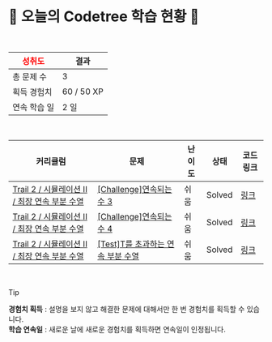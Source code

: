 # 🌲 오늘의 Codetree 학습 현황 🌲

<br />

| <span style="color:red;display:block;text-align:center;"> **성취도**</span> | 결과 |
|---|---|
| 총 문제 수 | 3 |
| 획득 경험치 | 60 / 50 XP |
| 연속 학습 일 | 2 일 |

<br />

|커리큘럼|문제|난이도|상태|코드 링크|
|---|---|---|---|---|
|[Trail 2 / 시뮬레이션 II / 최장 연속 부분 수열](https://https://en.codetree.ai/trail-info/novice-mid/)|[[Challenge]연속되는 수 3](https://https://en.codetree.ai/trails/complete/curated-cards/challenge-continuous-number3/)|쉬움|Solved|[링크](https://github.com/claire-1125/AlgoStudy/blob/main/250112/%EC%97%B0%EC%86%8D%EB%90%98%EB%8A%94%20%EC%88%98%203/continuous-number3.py)|
|[Trail 2 / 시뮬레이션 II / 최장 연속 부분 수열](https://https://en.codetree.ai/trail-info/novice-mid/)|[[Challenge]연속되는 수 4](https://https://en.codetree.ai/trails/complete/curated-cards/challenge-continuous-number4/)|쉬움|Solved|[링크](https://github.com/claire-1125/AlgoStudy/blob/main/250112/%EC%97%B0%EC%86%8D%EB%90%98%EB%8A%94%20%EC%88%98%204/continuous-number4.py)|
|[Trail 2 / 시뮬레이션 II / 최장 연속 부분 수열](https://https://en.codetree.ai/trail-info/novice-mid/)|[[Test]T를 초과하는 연속 부분 수열](https://https://en.codetree.ai/trails/complete/curated-cards/test-subsequence-above-t/)|쉬움|Solved|[링크](https://github.com/claire-1125/AlgoStudy/blob/main/250112/T%EB%A5%BC%20%EC%B4%88%EA%B3%BC%ED%95%98%EB%8A%94%20%EC%97%B0%EC%86%8D%20%EB%B6%80%EB%B6%84%20%EC%88%98%EC%97%B4/subsequence-above-t.py)|


<br />

> [!TIP]
> **경험치 획득** : 설명을 보지 않고 해결한 문제에 대해서만 한 번 경험치를 획득할 수 있습니다.  
> **학습 연속일** : 새로운 날에 새로운 경험치를 획득하면 연속일이 인정됩니다.


